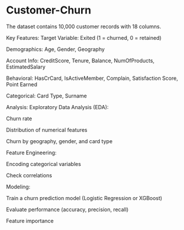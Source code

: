# Customer-Churn
The dataset contains 10,000 customer records with 18 columns.

Key Features:
Target Variable: Exited (1 = churned, 0 = retained)

Demographics: Age, Gender, Geography

Account Info: CreditScore, Tenure, Balance, NumOfProducts, EstimatedSalary

Behavioral: HasCrCard, IsActiveMember, Complain, Satisfaction Score, Point Earned

Categorical: Card Type, Surname

Analysis:
Exploratory Data Analysis (EDA):

Churn rate

Distribution of numerical features

Churn by geography, gender, and card type

Feature Engineering:

Encoding categorical variables

Check correlations

Modeling:

Train a churn prediction model (Logistic Regression or XGBoost)

Evaluate performance (accuracy, precision, recall)

Feature importance
